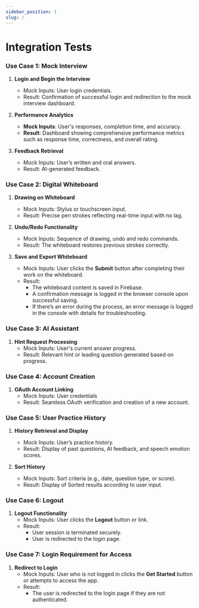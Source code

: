 ```yaml
---
sidebar_position: 1
slug: /
---
```


# Integration Tests

### Use Case 1: Mock Interview

1. **Login and Begin the Interview**
   - Mock Inputs: User login credentials.
   - Result: Confirmation of successful login and redirection to the mock interview dashboard.

2. **Performance Analytics**
   - **Mock Inputs**: User's responses, completion time, and accuracy.
   - **Result**: Dashboard showing comprehensive performance metrics such as response time, correctness, and overall rating.

3. **Feedback Retrieval**
   - Mock Inputs: User’s written and oral answers.
   - Result: AI-generated feedback.

### **Use Case 2: Digital Whiteboard**

1. **Drawing on Whiteboard**
   - Mock Inputs: Stylus or touchscreen input.
   - Result: Precise pen strokes reflecting real-time input with no lag.

2. **Undo/Redo Functionality**
   - Mock Inputs: Sequence of drawing, undo and redo commands.
   - Result: The whiteboard restores previous strokes correctly.

3. **Save and Export Whiteboard**
   - Mock Inputs: User clicks the **Submit** button after completing their work on the whiteboard.
   - Result:
     - The whiteboard content is saved in Firebase.
     - A confirmation message is logged in the browser console upon successful saving.
     - If there’s an error during the process, an error message is logged in the console with details for troubleshooting.


### **Use Case 3: AI Assistant**

1. **Hint Request Processing**
   - Mock Inputs: User's current answer progress.
   - Result: Relevant hint or leading question generated based on progress.


### **Use Case 4: Account Creation**

1. **OAuth Account Linking**
   - Mock Inputs: User credentials 
   - Result: Seamless OAuth verification and creation of a new account.


### **Use Case 5: User Practice History**

1. **History Retrieval and Display**
   - Mock Inputs: User’s practice history.
   - Result: Display of past questions, AI feedback, and speech emotion scores.

2. **Sort History**
   - Mock Inputs: Sort criteria (e.g., date, question type, or score).
   - Result: Display of Sorted results according to user input.


### **Use Case 6: Logout**

1. **Logout Functionality**
   - Mock Inputs: User clicks the **Logout** button or link.
   - Result:
     - User session is terminated securely.
     - User is redirected to the login page.

### **Use Case 7: Login Requirement for Access**

1. **Redirect to Login**
   - Mock Inputs: User who is not logged in clicks the **Get Started** button or attempts to access the app.
   - Result:
     - The user is redirected to the login page if they are not authenticated.
